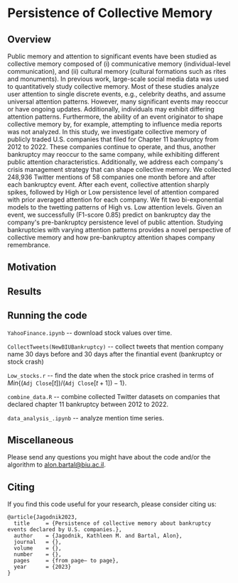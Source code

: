 # Persistence of Collective Memory

## Overview
Public memory and attention to significant events have been studied as collective memory composed of (i) communicative memory (individual-level communication), and (ii) cultural memory (cultural formations such as rites and monuments).
In previous work, large-scale social media data was used to quantitatively study collective memory. 
Most of these studies analyze user attention to single discrete events, e.g., celebrity deaths, and assume universal attention patterns.
However, many significant events may reoccur or have ongoing updates. 
Additionally, individuals may exhibit differing attention patterns.
Furthermore, the ability of an event originator to shape collective memory by, for example, attempting to influence media reports was not analyzed.
In this study, we investigate collective memory of publicly traded U.S. companies that filed for Chapter 11 bankruptcy from 2012 to 2022.
These companies continue to operate, and thus, another bankruptcy may reoccur to the same company, while exhibiting different public attention characteristics.
Additionally, we address each company's crisis management strategy that can shape collective memory.
We collected 248,936 Twitter mentions of 58 companies one month before and after each bankruptcy event.
After each event, collective attention sharply spikes, followed by High or Low persistence level of attention compared with prior averaged attention for each company.
We fit two bi-exponential models to the twetting patterns of High vs. Low attention levels.
Given an event, we successfully (F1-score 0.85) predict on bankruptcy day the company's pre-bankruptcy persistence level of public attention.
Studying bankruptcies with varying attention patterns provides a novel perspective of collective memory and how pre-bankruptcy attention shapes company remembrance.

## Motivation

## Results

## Running the code

`YahooFinance.ipynb` -- download stock values over time.

`CollectTweets(NewBIUBankruptcy)` -- collect tweets that mention company name 30 days before and 30 days after the finantial event (bankruptcy or stock crash)

`Low_stocks.r` -- find the date when the stock price crashed in terms of $Min${(`Adj Close`$[t])$/(`Adj Close`$[t+1]) - 1$}.

`combine_data.R` -- combine collected Twitter datasets on companies that declared chapter 11 bankruptcy between 2012 to 2022.

`data_analysis_.ipynb` -- analyze mention time series.

## Miscellaneous
Please send any questions you might have about the code and/or the algorithm to alon.bartal@biu.ac.il.


## Citing
If you find this code useful for your research, please consider citing us:
```
@article{Jagodnik2023,
  title     = {Persistence of collective memory about bankruptcy events declared by U.S. companies.},
  author    = {Jagodnik, Kathleen M. and Bartal, Alon},
  journal   = {},
  volume    = {},
  number    = {},
  pages     = {from page– to page},
  year      = {2023}
}
